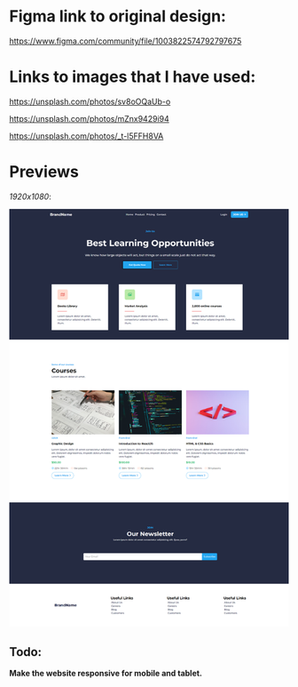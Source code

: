 # Figma link to original design:
https://www.figma.com/community/file/1003822574792797675

# Links to images that I have used:
https://unsplash.com/photos/sv8oOQaUb-o

https://unsplash.com/photos/mZnx9429i94

https://unsplash.com/photos/_t-l5FFH8VA

# Previews
*1920x1080*:

![1920x1080 Screenshot](https://github.com/nikbgn/html-css-design-projects/blob/main/Course-Neuro/finished-project-screenshots/1920x1080.png "1920x1080")


## Todo:
**Make the website responsive for mobile and tablet.**
